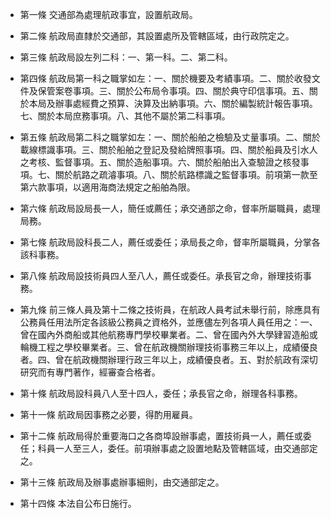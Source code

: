 * 第一條 交通部為處理航政事宜，設置航政局。

* 第二條 航政局直隸於交通部，其設置處所及管轄區域，由行政院定之。

* 第三條 航政局設左列二科：一、第一科。二、第二科。

* 第四條 航政局第一科之職掌如左：一、關於機要及考績事項。二、關於收發文件及保管案卷事項。三、關於公布局令事項。四、關於典守印信事項。五、關於本局及辦事處經費之預算、決算及出納事項。六、關於編製統計報告事項。七、關於本局庶務事項。八、其他不屬於第二科事項。

* 第五條 航政局第二科之職掌如左：一、關於船舶之檢驗及丈量事項。二、關於載線標識事項。三、關於船舶之登記及發給牌照事項。四、關於船員及引水人之考核、監督事項。五、關於造船事項。六、關於船舶出入查驗證之核發事項。七、關於航路之疏濬事項。八、關於航路標識之監督事項。前項第一款至第六款事項，以適用海商法規定之船舶為限。

* 第六條 航政局設局長一人，簡任或薦任；承交通部之命，督率所屬職員，處理局務。

* 第七條 航政局設科長二人，薦任或委任；承局長之命，督率所屬職員，分掌各該科事務。

* 第八條 航政局設技術員四人至八人，薦任或委任。承長官之命，辦理技術事務。

* 第九條 前三條人員及第十二條之技術員，在航政人員考試未舉行前，除應具有公務員任用法所定各該級公務員之資格外，並應儘左列各項人員任用之：一、曾在國內外商船或其他航務專門學校畢業者。二、曾在國內外大學肄習造船或輪機工程之學校畢業者。三、曾在航政機關辦理技術事務三年以上，成績優良者。四、曾在航政機關辦理行政三年以上，成績優良者。五、對於航政有深切研究而有專門著作，經審查合格者。

* 第十條 航政局設科員八人至十四人，委任；承長官之命，辦理各科事務。

* 第十一條 航政局因事務之必要，得酌用雇員。

* 第十二條 航政局得於重要海口之各商埠設辦事處，置技術員一人，薦任或委任；科員一人至三人，委任。前項辦事處之設置地點及管轄區域，由交通部定之。

* 第十三條 航政局及辦事處辦事細則，由交通部定之。

* 第十四條 本法自公布日施行。

